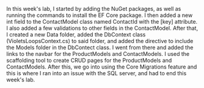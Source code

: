<p> In this week's lab, I started by adding the NuGet packages, as well as running the commands to install the EF Core package. I then added a new int field to the ContactModel class named ContactId with the [key] attribute. I also added a few validations to other fields in the ContactModel. After that, I created a new Data folder, added the DbContext class (VioletsLoopsContext.cs) to said folder, and added the directive to include the Models folder in the DbContect class. I went from there and added the links to the navbar for the ProductModels and ContactModels. I used the scaffolding tool to create CRUD pages for the ProductModels and ContactModels. After this, we go into using the Core Migrations feature and this is where I ran into an issue with the SQL server, and had to end this week's lab. </p> 
